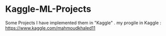 # Kaggle-ML-Projects
Some Projects I have implemented them in "Kaggle" .
my progile in Kaggle :
https://www.kaggle.com/mahmoudkhaled11
